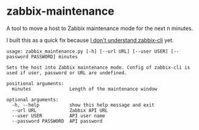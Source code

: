 # zabbix-maintenance
A tool to move a host to Zabbix maintenance mode for the next n minutes.

I built this as a quick fix because [I don't understand zabbix-cli](https://github.com/unioslo/zabbix-cli/issues/125) yet.
```
usage: zabbix_maintenance.py [-h] [--url URL] [--user USER] [--password PASSWORD] minutes

Sets the host into Zabbix maintenance mode. Config of zabbix-cli is used if user, password or URL are undefined.

positional arguments:
  minutes              Length of the maintenance window

optional arguments:
  -h, --help           show this help message and exit
  --url URL            Zabbix API URL
  --user USER          API user name
  --password PASSWORD  API password
```
